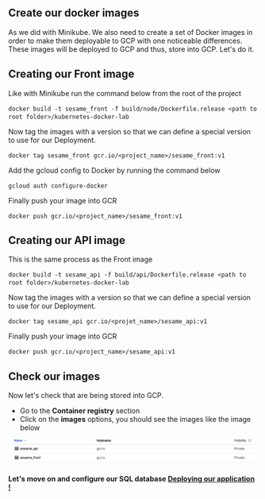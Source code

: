 ## Create our docker images

As we did with Minikube. We also need to create a set of Docker images in order to make them deployable to GCP with one noticeable differences. These images will be deployed to GCP and thus, store into GCP. Let's do it.

## Creating our Front image

Like with Minikube run the command below from the root of the project

```shell
docker build -t sesame_front -f build/node/Dockerfile.release <path to root folder>/kubernetes-docker-lab
```

Now tag the images with a version so that we can define a special version to use for our Deployment.

```shell
docker tag sesame_front gcr.io/<project_name>/sesame_front:v1
```

Add the gcloud config to Docker by running the command below

```shell
gcloud auth configure-docker
```

Finally push your image into GCR

```shell
docker push gcr.io/<project_name>/sesame_front:v1
```

## Creating our API image

This is the same process as the Front image

```shell
docker build -t sesame_api -f build/api/Dockerfile.release <path to root folder>/kubernetes-docker-lab
```

Now tag the images with a version so that we can define a special version to use for our Deployment.

```shell
docker tag sesame_api gcr.io/<projet_name>/sesame_api:v1
```

Finally push your image into GCR

```shell
docker push gcr.io/<project_name>/sesame_api:v1
```

## Check our images

Now let's check that are being stored into GCP.
- Go to the **Container registry** section
- Click on the **images** options, you should see the images like the image below

<p align="center">
  <img src="../img/gcp-images.png" alt="drawing" width="500"/>
</p>

#### Let's move on and configure our SQL database [Deploying our application !](sql.md)